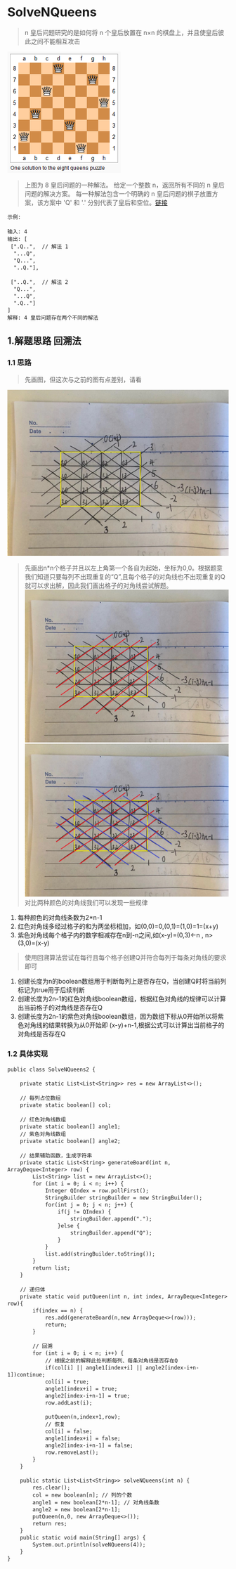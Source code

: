 # SolveNQueens
> n 皇后问题研究的是如何将 n 个皇后放置在 n×n 的棋盘上，并且使皇后彼此之间不能相互攻击

![8queen](./images/8-queens.png)

>上图为 8 皇后问题的一种解法。
给定一个整数 n，返回所有不同的 n 皇后问题的解决方案。
每一种解法包含一个明确的 n 皇后问题的棋子放置方案，该方案中 'Q' 和 '.' 分别代表了皇后和空位。[链接](https://leetcode-cn.com/problems/n-queens/)
```
示例:

输入: 4
输出: [
 [".Q..",  // 解法 1
  "...Q",
  "Q...",
  "..Q."],

 ["..Q.",  // 解法 2
  "Q...",
  "...Q",
  ".Q.."]
]
解释: 4 皇后问题存在两个不同的解法
```
## 1.解题思路 回溯法
### 1.1 思路
> 先画图，但这次与之前的图有点差别，请看

![](./images/4-queens_1.png)
> 先画出n*n个格子并且以左上角第一个各自为起始，坐标为0,0。根据题意我们知道只要每列不出现重复的“Q”,且每个格子的对角线也不出现重复的Q就可以求出解，因此我们画出格子的对角线尝试解题。
![](./images/4-queens_2.png)
![](./images/4-queens_3.png)
> 对比两种颜色的对角线我们可以发现一些规律
1. 每种颜色的对角线条数为2*n-1
2. 红色对角线多经过格子的和为两坐标相加，如(0,0)=0,(0,1)=(1,0)=1=(x+y)
3. 紫色对角线每个格子内的数字相减存在n到-n之间,如(x-y)=(0,3)<-n , n>(3,0)=(x-y)
> 使用回溯算法尝试在每行且每个格子创建Q并符合每列于每条对角线的要求即可
1. 创建长度为n的boolean数组用于判断每列上是否存在Q，当创建Q时将当前列标记为true用于后续判断
2. 创建长度为2n-1的红色对角线boolean数组，根据红色对角线的规律可以计算出当前格子的对角线是否存在Q
2. 创建长度为2n-1的紫色对角线boolean数组，因为数组下标从0开始所以将紫色对角线的结果转换为从0开始即 (x-y)+n-1,根据公式可以计算出当前格子的对角线是否存在Q
### 1.2 具体实现
```
public class SolveNQueens2 {

    private static List<List<String>> res = new ArrayList<>();

    // 每列占位数组
    private static boolean[] col;

    // 红色对角线数组 
    private static boolean[] angle1;
    // 紫色对角线数组
    private static boolean[] angle2;

    // 结果辅助函数，生成字符串
    private static List<String> generateBoard(int n, ArrayDeque<Integer> row) {
        List<String> list = new ArrayList<>();
        for (int i = 0; i < n; i++) {
            Integer QIndex = row.pollFirst();
            StringBuilder stringBuilder = new StringBuilder();
            for(int j = 0; j < n; j++) {
                if(j != QIndex) {
                    stringBuilder.append(".");
                }else {
                    stringBuilder.append("Q");
                }
            }
            list.add(stringBuilder.toString());
        }
        return list;
    }

    // 递归体
    private static void putQueen(int n, int index, ArrayDeque<Integer> row){
        if(index == n) {
            res.add(generateBoard(n,new ArrayDeque<>(row)));
            return;
        }

        // 回溯
        for (int i = 0; i < n; i++) {
            // 根据之前的解释此处判断每列、每条对角线是否存在Q 
            if(col[i] || angle1[index+i] || angle2[index-i+n-1])continue;
            col[i] = true;
            angle1[index+i] = true;
            angle2[index-i+n-1] = true;
            row.addLast(i);

            putQueen(n,index+1,row);
            // 恢复
            col[i] = false;
            angle1[index+i] = false;
            angle2[index-i+n-1] = false;
            row.removeLast();
        }
    }

    public static List<List<String>> solveNQueens(int n) {
        res.clear();
        col = new boolean[n]; // 列的个数
        angle1 = new boolean[2*n-1]; // 对角线条数
        angle2 = new boolean[2*n-1];
        putQueen(n,0, new ArrayDeque<>());
        return res;
    }
    public static void main(String[] args) {
        System.out.println(solveNQueens(4));
    }
}
```